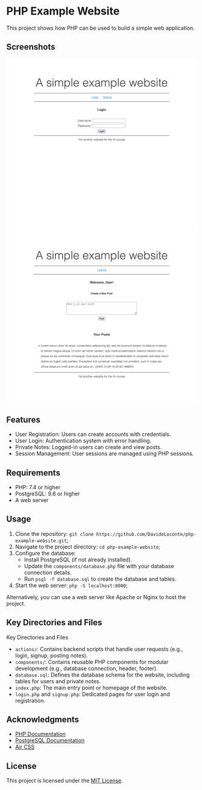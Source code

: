 # PHP Example Website

This project shows how PHP can be used to build a simple web application.

## Screenshots

![Login screen](static/screen-1.png)
![Main page](static/screen-2.png)

## Features

- User Registration: Users can create accounts with credentials.
- User Login: Authentication system with error handling.
- Private Notes: Logged-in users can create and view posts.
- Session Management: User sessions are managed using PHP sessions.

## Requirements

- PHP: 7.4 or higher
- PostgreSQL: 9.6 or higher
- A web server

## Usage

1. Clone the repository: `git clone https://github.com/DavideLoconte/php-example-website.git`;
2. Navigate to the project directory: `cd php-example-website`;
3. Configure the database:
    - Install PostgreSQL (if not already installed).
    - Update the `components/database.php` file with your database connection details.
    - Run `psql -f database.sql` to create the database and tables.
4. Start the web server: `php -S localhost:8000`;

Alternatively, you can use a web server like Apache or Nginx to host the project.

## Key Directories and Files

Key Directories and Files

- `actions/`: Contains backend scripts that handle user requests (e.g., login, signup, posting notes).
- `components/`: Contains reusable PHP components for modular development (e.g., database connection, header, footer).
- `database.sql`: Defines the database schema for the website, including tables for users and private notes.
- `index.php`: The main entry point or homepage of the website.
- `login.php` and `signup.php`: Dedicated pages for user login and registration.

## Acknowledgments

- [PHP Documentation](https://www.php.net/)
- [PostgreSQL Documentation](https://www.postgresql.org/docs/current/)
- [Air CSS](https://github.com/markdowncss/air)

## License
This project is licensed under the [MIT License](LICENSE).
